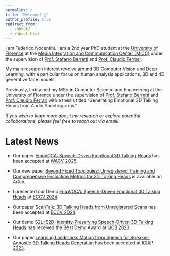 ```yaml
---
permalink: /
title: "Welcome! 👋"
author_profile: true
redirect_from: 
  - /about/
  - /about.html
---
```


I am Federico Nocentini. I am a 2nd year PhD student at the [University of Florence](https://www.unifi.it/changelang-eng.html) at the [Media Integration and Communication Center (MICC)](https://www.micc.unifi.it/) under the supervision of [Prof. Stefano Berretti](https://www.micc.unifi.it/berretti/) and [Prof. Claudio Ferrari](https://clferrari.github.io/).

My main research interest revolve around 3D Computer Vision and Deep Learning, with a particular focus on human analysis applications, 3D and 4D generative face models.

Previously, I obtained my MSc in Computer Science and Engineering  at the University of Florence under the supervision of [Prof. Stefano Berretti](https://www.micc.unifi.it/berretti/) and [Prof. Claudio Ferrari](https://clferrari.github.io/) with a thesis titled “Generating Emotional 3D Talking Heads from Audio Spectrograms.”

_If you wish to learn more about my research or explore potential collaborations, please feel free to reach out via email!_

Latest News
======

- Our paper [EmoVOCA: Speech-Driven Emotional 3D Talking Heads](https://fedenoce.github.io/emovoca/) has been accepted at [WACV 2025](https://wacv2025.thecvf.com/).

- Our new paper [Beyond Fixed Topologies: Unregistered Training and Comprehensive Evaluation Metrics for 3D Talking Heads](https://arxiv.org/abs/2410.11041) is available on ArXiv.

- I presented our Demo [EmoVOCA: Speech-Driven Emotional 3D Talking Heads](https://arxiv.org/abs/2403.12886) at [ECCV 2024](https://eccv2024.ecva.net/).

- Our paper [ScanTalk: 3D Talking Heads from Unregistered Scans](https://github.com/miccunifi/ScanTalk/) has been accepted at [ECCV 2024](https://eccv2024.ecva.net/).

- Our demo [S2L+S2D: Identity-Preserving Speech-Driven 3D Talking Heads](https://github.com/FedeNoce/s2l-s2d) has received the Best Demo Award at [IJCB 2023](https://ijcb2023.ieee-biometrics.org/).

- Our paper [Learning Landmarks Motion from Speech for Speaker-Agnostic 3D Talking Heads Generation](https://github.com/FedeNoce/s2l-s2d) has been accepted at [ICIAP 2023](https://sites.google.com/view/iciap-2023?pli=1).

